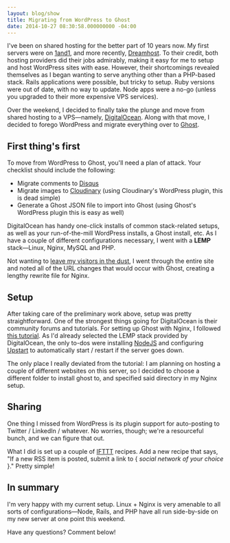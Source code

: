 ```yaml
---
layout: blog/show
title: Migrating from WordPress to Ghost
date: 2014-10-27 08:30:58.000000000 -04:00
---
```

I've been on shared hosting for the better part of 10 years now. My first servers were on [1and1](http://www.1and1.com/), and more recently, [Dreamhost](http://www.dreamhost.com/). To their credit, both hosting providers did their jobs admirably, making it easy for me to setup and host WordPress sites with ease. However, their shortcomings revealed themselves as I began wanting to serve anything other than a PHP-based stack. Rails applications were possible, but tricky to setup. Ruby versions were out of date, with no way to update. Node apps were a no-go (unless you upgraded to their more expensive VPS services).

Over the weekend, I decided to finally take the plunge and move from shared hosting to a VPS—namely, [DigitalOcean](https://www.digitalocean.com/). Along with that move, I decided to forego WordPress and migrate everything over to [Ghost](http://ghost.org).

## First thing's first

To move from WordPress to Ghost, you'll need a plan of attack. Your checklist should include the following:

* Migrate comments to [Disqus](https://disqus.com/)
* Migrate images to [Cloudinary](http://cloudinary.com/) (using Cloudinary's WordPress plugin, this is dead simple)
* Generate a Ghost JSON file to import into Ghost (using Ghost's WordPress plugin this is easy as well)

DigitalOcean has handy one-click installs of common stack-related setups, as well as your run-of-the-mill WordPress installs, a Ghost install, etc. As I have a couple of different configurations necessary, I went with a **LEMP** stack—Linux, Nginx, MySQL and PHP.

Not wanting to [leave my visitors in the dust](http://dstrunk.com/2014/08/12/site-updates-301-redirects/), I went through the entire site and noted all of the URL changes that would occur with Ghost, creating a lengthy rewrite file for Nginx.

## Setup

After taking care of the preliminary work above, setup was pretty straightforward. One of the strongest things going for DigitalOcean is their community forums and tutorials. For setting up Ghost with Nginx, I followed [this tutorial](https://www.digitalocean.com/community/tutorials/how-to-host-ghost-with-nginx-on-digitalocean). As I'd already selected the LEMP stack provided by DigitalOcean, the only to-dos were installing [NodeJS](http://nodejs.org/) and configuring [Upstart](http://upstart.ubuntu.com/) to automatically start / restart if the server goes down.

The only place I really deviated from the tutorial: I am planning on hosting a couple of different websites on this server, so I decided to choose a different folder to install ghost to, and specified said directory in my Nginx setup.

## Sharing

One thing I missed from WordPress is its plugin support for auto-posting to Twitter / LinkedIn / whatever. No worries, though; we're a resourceful bunch, and we can figure that out.

What I did is set up a couple of [IFTTT](https://ifttt.com) recipes. Add a new recipe that says, "If a new RSS item is posted, submit a link to { *social network of your choice* }." Pretty simple!

## In summary

I'm very happy with my current setup. Linux + Nginx is very amenable to all sorts of configurations—Node, Rails, and PHP have all run side-by-side on my new server at one point this weekend.

Have any questions? Comment below!
